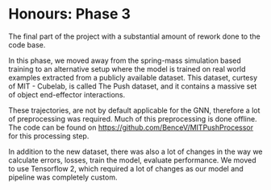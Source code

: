 # Honours: Phase 3

The final part of the project with a substantial amount of rework done to the code base. 

In this phase, we moved away from the spring-mass simulation based training to an alternative setup where the model is trained on real world examples extracted from a publicly available dataset. This dataset, curtesy of MIT - Cubelab, is called The Push dataset, and it contains a massive set of object end-effector interactions.

These trajectories, are not by default applicable for the GNN, therefore a lot of preprocessing was required. Much of this preprocessing is done offline. 
The code can be found on https://github.com/BenceV/MITPushProcessor for this processing step. 

In addition to the new dataset, there was also a lot of changes in the way we calculate errors, losses, train the model, evaluate performance.
We moved to use Tensorflow 2, which required a lot of changes as our model and pipeline was completely custom.
